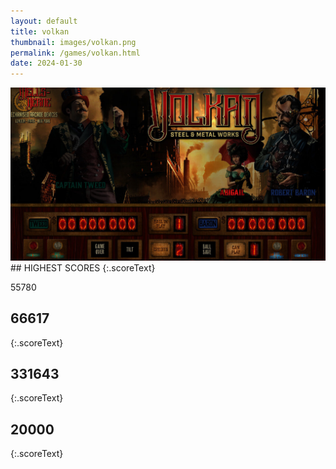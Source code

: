 ```yaml
---
layout: default
title: volkan
thumbnail: images/volkan.png
permalink: /games/volkan.html
date: 2024-01-30
---
```


<img src="../images/volkan.png" class="gameThumbnail img-fluid mx-auto align-middle">
## HIGHEST SCORES
{:.scoreText}

55780

## 66617
{:.scoreText}


## 331643
{:.scoreText}


## 20000
{:.scoreText}


